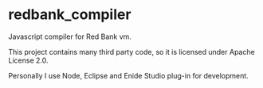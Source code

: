 # redbank_compiler
Javascript compiler for Red Bank vm.

This project contains many third party code, so it is licensed under Apache License 2.0.

Personally I use Node, Eclipse and Enide Studio plug-in for development.
